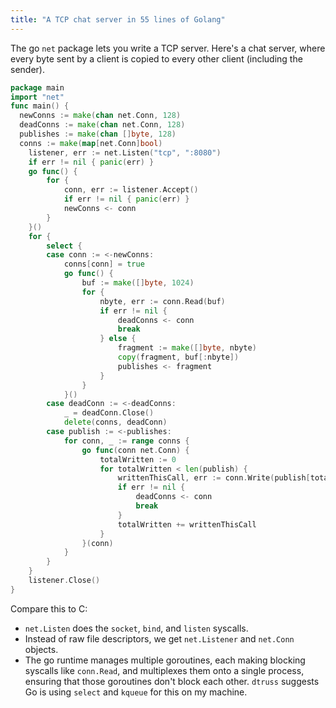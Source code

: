 ```yaml
---
title: "A TCP chat server in 55 lines of Golang"
---
```


The go `net` package lets you write a TCP server. Here's a chat server, where every byte sent by a client is copied to every other client (including the sender).

```go
package main
import "net"
func main() {
  newConns := make(chan net.Conn, 128)
  deadConns := make(chan net.Conn, 128)
  publishes := make(chan []byte, 128)
  conns := make(map[net.Conn]bool)
	listener, err := net.Listen("tcp", ":8080")
	if err != nil { panic(err) }
	go func() {
		for {
			conn, err := listener.Accept()
			if err != nil { panic(err) }
			newConns <- conn
		}
	}()
	for {
		select {
		case conn := <-newConns:
			conns[conn] = true
			go func() {
				buf := make([]byte, 1024)
				for {
					nbyte, err := conn.Read(buf)
					if err != nil {
						deadConns <- conn
						break
					} else {
						fragment := make([]byte, nbyte)
						copy(fragment, buf[:nbyte])
						publishes <- fragment
					}
				}
			}()
		case deadConn := <-deadConns:
			_ = deadConn.Close()
			delete(conns, deadConn)
		case publish := <-publishes:
			for conn, _ := range conns {
				go func(conn net.Conn) {
					totalWritten := 0
					for totalWritten < len(publish) {
						writtenThisCall, err := conn.Write(publish[totalWritten:])
						if err != nil {
							deadConns <- conn
							break
						}
						totalWritten += writtenThisCall
					}
				}(conn)
			}
		}
	}
	listener.Close()
}
```

Compare this to C:

* `net.Listen` does the `socket`, `bind`, and `listen` syscalls.
* Instead of raw file descriptors, we get `net.Listener` and `net.Conn` objects.
* The go runtime manages multiple goroutines, each making blocking syscalls like `conn.Read`, and multiplexes them onto a single process, ensuring that those goroutines don't block each other. `dtruss` suggests Go is using `select` and `kqueue` for this on my machine.
